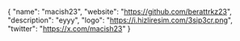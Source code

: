 {
  "name": "macish23",
  "website": "https://github.com/berattrkz23",
  "description": "eyyy",
  "logo": "https://i.hizliresim.com/3sip3cr.png",
  "twitter": "https://x.com/macish23"
}
